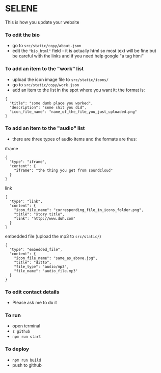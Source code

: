 # SELENE

This is how you update your website

### To edit the bio
  - go to `src/static/copy/about.json`
  - edit the `"bio_html"` field - it is actually html so most text will be fine but be careful with the links and if you need help google "a tag html"

### To add an item to the "work" list
  - upload the icon image file to  `src/static/icons/`
  - go to `src/static/copy/work.json`
  - add an item to the list in the spot where you want it; the format is:
```
{
  "title": "some dumb place you worked",
  "description": "some shit you did",
  "icon_file_name": "name_of_the_file_you_just_uploaded.png"
}
```

### To add an item to the "audio" list
  - there are three types of audio items and the formats are thus:

iframe
```
{
  "type": "iframe",
  "content": {
    "iframe": "the thing you get from soundcloud"
  }
}
```
link
```
{
  "type": "link",
  "content": {
    "icon_file_name": "corresponding_file_in_icons_folder.png",
    "title": "story title",
    "link": "http://www.duh.com"
  }
}
```

embedded file (upload the mp3 to `src/static/`)
```
{
  "type": "embedded_file",
  "content": {
    "icon_file_name": "same_as_above.jpg",
    "title": "ditto",
    "file_type": "audio/mp3",
    "file_name": "audio_file.mp3"
  }
}
```

### To edit contact details
  - Please ask me to do it

### To run 
- open terminal
- `z github`
- `npm run start`

### To deploy
- `npm run build`
- push to github